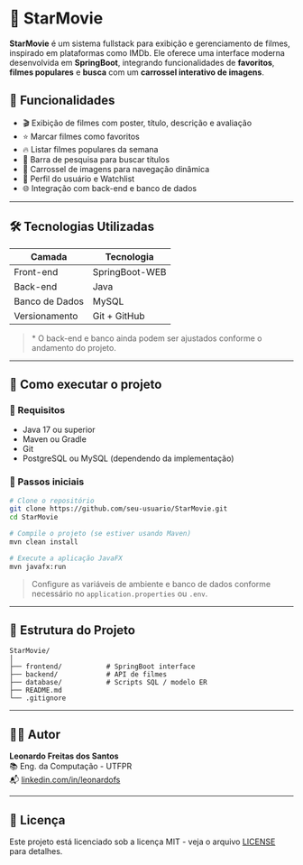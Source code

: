 # 🌟 StarMovie

**StarMovie** é um sistema fullstack para exibição e gerenciamento de filmes, inspirado em plataformas como IMDb. Ele oferece uma interface moderna desenvolvida em **SpringBoot**, integrando funcionalidades de **favoritos**, **filmes populares** e **busca** com um **carrossel interativo de imagens**.

## 🧩 Funcionalidades

- 🎬 Exibição de filmes com poster, título, descrição e avaliação
- ⭐ Marcar filmes como favoritos
- 🔥 Listar filmes populares da semana
- 🔎 Barra de pesquisa para buscar títulos
- 🎠 Carrossel de imagens para navegação dinâmica
- 👤 Perfil do usuário e Watchlist
- 🌐 Integração com back-end e banco de dados

---

## 🛠️ Tecnologias Utilizadas

| Camada        | Tecnologia                        |
|---------------|-----------------------------------|
| Front-end     | SpringBoot-WEB                    |
| Back-end      | Java                              |
| Banco de Dados| MySQL                             |
| Versionamento | Git + GitHub                      |

> \* O back-end e banco ainda podem ser ajustados conforme o andamento do projeto.

---

## 🚀 Como executar o projeto

### 🔧 Requisitos

- Java 17 ou superior
- Maven ou Gradle
- Git
- PostgreSQL ou MySQL (dependendo da implementação)

### 🧪 Passos iniciais

```bash
# Clone o repositório
git clone https://github.com/seu-usuario/StarMovie.git
cd StarMovie

# Compile o projeto (se estiver usando Maven)
mvn clean install

# Execute a aplicação JavaFX
mvn javafx:run
```

> Configure as variáveis de ambiente e banco de dados conforme necessário no `application.properties` ou `.env`.

---

## 📁 Estrutura do Projeto

```
StarMovie/
│
├── frontend/           # SpringBoot interface
├── backend/            # API de filmes
├── database/           # Scripts SQL / modelo ER
├── README.md
└── .gitignore
```

---



## 👨‍💻 Autor

**Leonardo Freitas dos Santos**  
📚 Eng. da Computação - UTFPR  
📬 [linkedin.com/in/leonardofs](https://linkedin.com/in/leonardofs)

---

## 📄 Licença

Este projeto está licenciado sob a licença MIT - veja o arquivo [LICENSE](LICENSE) para detalhes.
